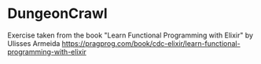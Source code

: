 # DungeonCrawl

Exercise taken from the book "Learn Functional Programming with Elixir"
by Ulisses Armeida
https://pragprog.com/book/cdc-elixir/learn-functional-programming-with-elixir


